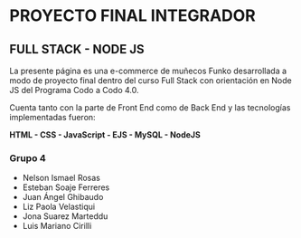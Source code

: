 # PROYECTO FINAL INTEGRADOR
## FULL STACK - NODE JS

La presente página es una e-commerce de muñecos Funko desarrollada a modo de proyecto final dentro del curso Full Stack con orientación en Node JS del Programa Codo a Codo 4.0.

Cuenta tanto con la parte de Front End como de Back End y las tecnologías implementadas fueron:

**HTML - CSS - JavaScript - EJS - MySQL - NodeJS**

### Grupo 4

* Nelson Ismael Rosas
* Esteban Soaje Ferreres
* Juan Ángel Ghibaudo
* Liz Paola Velastiqui
* Jona Suarez Marteddu
* Luis Mariano Cirilli
